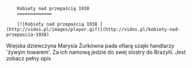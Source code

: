 
        Kobiety nad przepaścią 1938 
        =============
        
        [![Kobiety nad przepaścią 1938 ](http://vidos.pl/images/player.gif)](http://vidos.pl/kobiety-nad-przepascia-1938)
        
        
 Wiejska dziewczyna Marysia Żurkówna pada ofiarą szajki handlarzy 'żywym towarem'. Za ich namową jedzie do swej siostry do Brazylii. Jest zobacz pełny opis
    